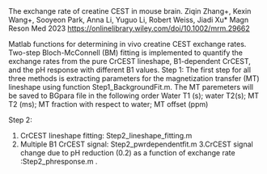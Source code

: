 ​

The exchange rate of creatine CEST in mouse brain.
Ziqin Zhang+, Kexin Wang+, Sooyeon Park, Anna Li, Yuguo Li, Robert Weiss, Jiadi Xu*
Magn Reson Med 2023
https://onlinelibrary.wiley.com/doi/10.1002/mrm.29662

Matlab functions for determining in vivo creatine CEST exchange rates. Two-step Bloch-McConnell (BM) fitting is implemented to quantify the exchange rates from the pure CrCEST lineshape, B1-dependent CrCEST, and the pH response with different B1 values. 
Step 1:
The first step for all three methods is extracting  parameters for the magnetization transfer (MT) lineshape using function Step1_BackgroundFit.m. The MT paremeters will be saved to BGpara file in the following order
Water T1 (s); water T2(s); MT T2 (ms); MT fraction with respect to water; MT offset (ppm)

Step 2:
1. CrCEST lineshape fitting: Step2_lineshape_fitting.m 
2. Multiple B1 CrCEST signal: Step2_pwrdependentfit.m
3.CrCEST signal change due to pH reduction (0.2) as a function of exchange rate :Step2_phresponse.m
.
